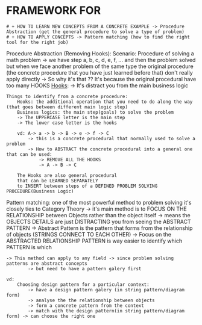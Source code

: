 # FRAMEWORK FOR 
    # + HOW TO LEARN NEW CONCEPTS FROM A CONCRETE EXAMPLE -> Procedure Abstraction (get the general procedure to solve a type of problem)
    # + HOW TO APPLY CONCEPTS -> Pattern matching (how to find the right tool for the right job)

Procedure Abstraction (Removing Hooks): 
    Scenario: Procedure of solving a math problem
        -> we have step a, b, c, d, e, f, ...
        and then the problem solved 
        but when we face another problem of the same type 
        the original procedure (the concrete procedure that you have just learned before that) don't really apply directly
        -> So why it's that ?? 
        It's because the original procedural have too many HOOKS
        [Hooks](../RANDOM_TERMINOLOGIES.md):
            -> It's distract you from the main business logic   

    Things to identify from a concrete procedure: 
        Hooks: the additional operation that you need to do along the way (that goes between different main logic step)
        Business logics: the main step(goals) to solve the problem 
        -> The UPPERCASE letter is the main step
        -> The lower case letter is the hooks 

        vd: A-> a -> b -> B -> e -> f -> C 
            -> this is a concrete procedural that normally used to solve a problem 
            -> How to ABSTRACT the concrete procedural into a general one that can be used:
                -> REMOVE ALL THE HOOKS 
                -> A -> B -> C

        The Hooks are also general procedural 
        that can be LEARNED SEPARATELY
        to INSERT between steps of a DEFINED PROBLEM SOLVING PROCEDURE(Business Logic)

Pattern matching: one of the most powerful method to problem solving 
    it's closely ties to Category Theory 
    -> it's main method is to FOCUS ON THE RELATIONSHIP between Objects rather than the object itself
    -> means the OBJECTS DETAILS are just DISTRACTING you from seeing the ABSTRACT PATTERN 
    -> Abstract Pattern is the pattern that forms from the relationship of objects (STRINGS CONNECT TO EACH OTHER)
    -> Focus on the ABSTRACTED RELATIONSHIP PATTERN is way easier to identify which PATTERN is which 

    -> This method can apply to any field -> since problem solving patterns are abstract concepts 
            -> but need to have a pattern galery first 
   
    vd: 
        Choosing design pattern for a particular context: 
            -> have a design pattern galery (in string pattern/diagram form)
            -> analyse the the relationship between objects 
            -> form a concrete pattern from the context
            -> match with the design pattern(in string pattern/diagram form) -> can choose the right one 